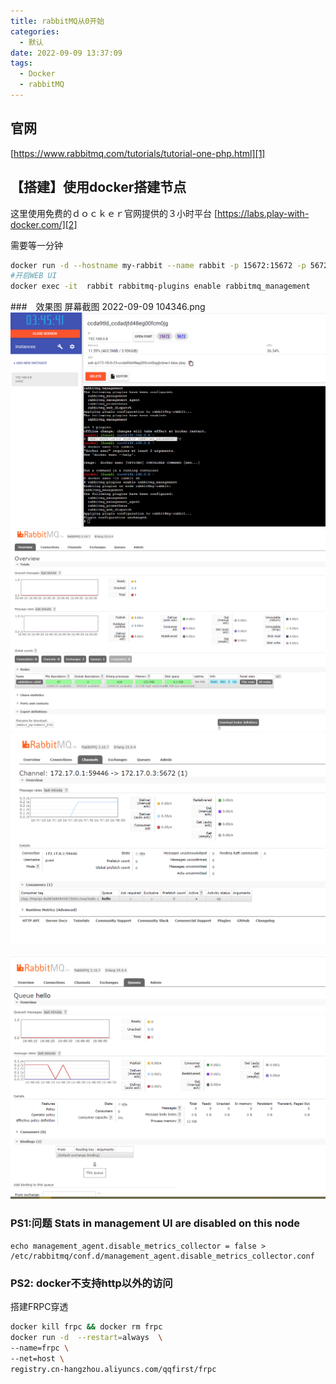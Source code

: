 ```yaml
---
title: rabbitMQ从0开始
categories:
  - 默认
date: 2022-09-09 13:37:09
tags:
  - Docker
  - rabbitMQ
---
```



## 官网　
[https://www.rabbitmq.com/tutorials/tutorial-one-php.html][1]

## 【搭建】使用docker搭建节点

<!--more-->

这里使用免费的ｄｏｃｋｅｒ官网提供的３小时平台
[https://labs.play-with-docker.com/][2]

需要等一分钟
```sh
docker run -d --hostname my-rabbit --name rabbit -p 15672:15672 -p 5672:5672 rabbitmq
#开启WEB UI
docker exec -it  rabbit rabbitmq-plugins enable rabbitmq_management
```



###　效果图
屏幕截图 2022-09-09 104346.png
![屏幕截图 2022-09-09 104346.png][3]
![屏幕截图 2022-09-09 165032.png][4]
![屏幕截图 2022-09-09 164819.png][5]

![屏幕截图 2022-09-09 164907.png][6]

### PS1:问题 Stats in management UI are disabled on this node

```
echo management_agent.disable_metrics_collector = false > /etc/rabbitmq/conf.d/management_agent.disable_metrics_collector.conf
```

### PS2: docker不支持http以外的访问

搭建FRPC穿透
```sh
docker kill frpc && docker rm frpc 
docker run -d  --restart=always  \
--name=frpc \
--net=host \
registry.cn-hangzhou.aliyuncs.com/qqfirst/frpc
```


[1]: https://www.rabbitmq.com/tutorials/tutorial-one-php.html
[2]: https://labs.play-with-docker.com/
[3]: ./typecho/uploads/2022/09/1882344821.png
[4]: ./typecho/uploads/2022/09/1665506172.png
[5]: ./typecho/uploads/2022/09/4189852595.png
[6]: ./typecho/uploads/2022/09/472708293.png